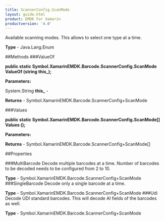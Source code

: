 ```yaml
---
title: ScannerConfig.ScanMode
layout: guide.html
product: EMDK For Xamarin 
productversion: '4.0' 
---
```

Available scanning modes. This allows to select one type at a time.

**Type** - Java.Lang.Enum

##Methods
###ValueOf

**public static Symbol.XamarinEMDK.Barcode.ScannerConfig.ScanMode ValueOf (string this_);**


        

**Parameters:**

System.String **this_**  - 
        

**Returns** - Symbol.XamarinEMDK.Barcode.ScannerConfig+ScanMode

###Values

**public static Symbol.XamarinEMDK.Barcode.ScannerConfig.ScanMode[] Values ();**


        

**Parameters:**

**Returns** - Symbol.XamarinEMDK.Barcode.ScannerConfig+ScanMode[]

##Properties

###MultiBarcode
Decode multiple barcodes at a time. Number of barcodes to be decoded needs to be configured from 2 to 10.

**Type** - Symbol.XamarinEMDK.Barcode.ScannerConfig+ScanMode
###SingleBarcode
Decode only a single barcode at a time.

**Type** - Symbol.XamarinEMDK.Barcode.ScannerConfig+ScanMode
###Udi
Decode UDI standard barcodes. This will decode AI fields of the barcodes as well.

**Type** - Symbol.XamarinEMDK.Barcode.ScannerConfig+ScanMode

